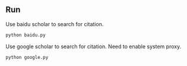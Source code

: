 ## Run

Use baidu scholar to search for citation.
```python
python baidu.py
```

Use google scholar to search for citation. Need to enable system proxy.
```python
python google.py
```
